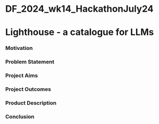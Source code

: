 # DF_2024_wk14_HackathonJuly24
# Lighthouse - a catalogue for LLMs

### Motivation

### Problem Statement

### Project Aims

### Project Outcomes

### Product Description

### Conclusion



